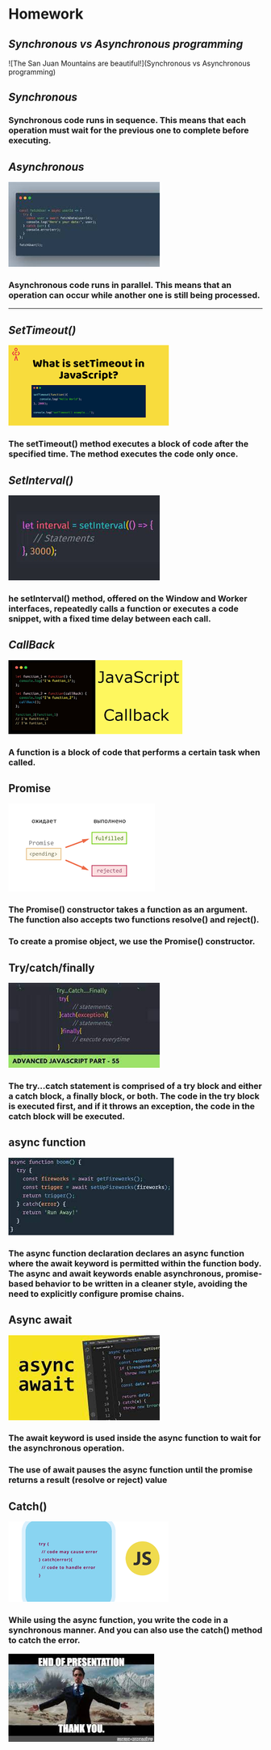 # Homework
## _Synchronous vs Asynchronous programming_
![The San Juan Mountains are beautiful!](Synchronous vs Asynchronous programming)


## _Synchronous_
### Synchronous code runs in sequence. This means that each operation must wait for the previous one to complete before executing.

## _Asynchronous_
![The San Juan Mountains are beautiful!](./img/Asynchronous.jpg)
### Asynchronous code runs in parallel. This means that an operation can occur while another one is still being processed.
----------------------------------------------------------------------------
## _SetTimeout()_
![The San Juan Mountains are beautiful!](./img/setTimeout().png)
### The setTimeout() method executes a block of code after the specified time. The method executes the code only once.

## _SetInterval()_
![The San Juan Mountains are beautiful!](./img/setInterval().jpg)
### he setInterval() method, offered on the Window and Worker interfaces, repeatedly calls a function or executes a code snippet, with a fixed time delay between each call.


##  _CallBack_
![The San Juan Mountains are beautiful!](./img/CallBack.png)
### A function is a block of code that performs a certain task when called.


## Promise
![The San Juan Mountains are beautiful!](./img/Promise.png)
### The Promise() constructor takes a function as an argument. The function also accepts two functions resolve() and reject().
### To create a promise object, we use the Promise() constructor.


## Try/catch/finally
![The San Juan Mountains are beautiful!](./img/Try.jpg)
### The try...catch statement is comprised of a try block and either a catch block, a finally block, or both. The code in the try block is executed first, and if it throws an exception, the code in the catch block will be executed.


## async function
![The San Juan Mountains are beautiful!](./img/async%20function.jpg)
### The async function declaration declares an async function where the await keyword is permitted within the function body. The async and await keywords enable asynchronous, promise-based behavior to be written in a cleaner style, avoiding the need to explicitly configure promise chains.

## Async await
![The San Juan Mountains are beautiful!](./img/Async%20await.jpg)
### The await keyword is used inside the async function to wait for the asynchronous operation.
### The use of await pauses the async function until the promise returns a result (resolve or reject) value


## Catch()
![The San Juan Mountains are beautiful!](./img/catch().png)
### While using the async function, you write the code in a synchronous manner. And you can also use the catch() method to catch the error.  
![The San Juan Mountains are beautiful!](./img/End.jpg)

